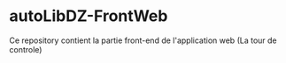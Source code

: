 # autoLibDZ-FrontWeb
Ce repository contient la partie front-end de l'application web (La tour de controle)
